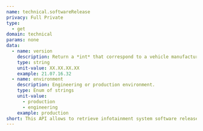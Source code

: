 ```yaml
---
name: technical.softwareRelease
privacy: Full Private
type:
  - get
domain: technical
params: none
data:
  - name: version
    description: Return a *int* that correspond to a vehicle manufacturer brand.
    type: string
    unit-value: XX.XX.XX.XX
    example: 21.07.16.32
  - name: environment
    description: Engineering or production environment.
    type: Enum of strings
    unit-value:
      - production
      - engineering
    example: production
short: This API allows to retrieve infotainment system software release.
---
```



